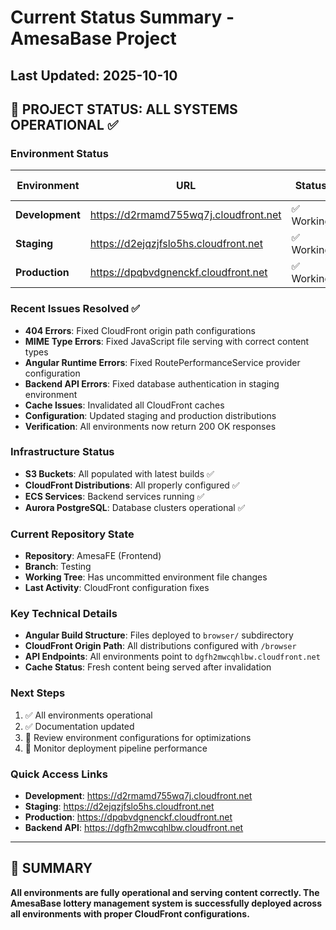 # Current Status Summary - AmesaBase Project

## Last Updated: 2025-10-10

## 🎯 **PROJECT STATUS: ALL SYSTEMS OPERATIONAL** ✅

### **Environment Status**
| Environment | URL | Status | Content Size | Last Check |
|-------------|-----|--------|--------------|------------|
| **Development** | https://d2rmamd755wq7j.cloudfront.net | ✅ Working | 6,484 bytes | 2025-10-09 |
| **Staging** | https://d2ejqzjfslo5hs.cloudfront.net | ✅ Working | 20,990 bytes | 2025-10-09 |
| **Production** | https://dpqbvdgnenckf.cloudfront.net | ✅ Working | 20,990 bytes | 2025-10-09 |

### **Recent Issues Resolved** ✅
- **404 Errors**: Fixed CloudFront origin path configurations
- **MIME Type Errors**: Fixed JavaScript file serving with correct content types
- **Angular Runtime Errors**: Fixed RoutePerformanceService provider configuration
- **Backend API Errors**: Fixed database authentication in staging environment
- **Cache Issues**: Invalidated all CloudFront caches
- **Configuration**: Updated staging and production distributions
- **Verification**: All environments now return 200 OK responses

### **Infrastructure Status**
- **S3 Buckets**: All populated with latest builds ✅
- **CloudFront Distributions**: All properly configured ✅
- **ECS Services**: Backend services running ✅
- **Aurora PostgreSQL**: Database clusters operational ✅

### **Current Repository State**
- **Repository**: AmesaFE (Frontend)
- **Branch**: Testing
- **Working Tree**: Has uncommitted environment file changes
- **Last Activity**: CloudFront configuration fixes

### **Key Technical Details**
- **Angular Build Structure**: Files deployed to `browser/` subdirectory
- **CloudFront Origin Path**: All distributions configured with `/browser`
- **API Endpoints**: All environments point to `dgfh2mwcqhlbw.cloudfront.net`
- **Cache Status**: Fresh content being served after invalidation

### **Next Steps**
1. ✅ All environments operational
2. ✅ Documentation updated
3. 🔄 Review environment configurations for optimizations
4. 🔄 Monitor deployment pipeline performance

### **Quick Access Links**
- **Development**: https://d2rmamd755wq7j.cloudfront.net
- **Staging**: https://d2ejqzjfslo5hs.cloudfront.net
- **Production**: https://dpqbvdgnenckf.cloudfront.net
- **Backend API**: https://dgfh2mwcqhlbw.cloudfront.net

---

## 🎉 **SUMMARY**
**All environments are fully operational and serving content correctly. The AmesaBase lottery management system is successfully deployed across all environments with proper CloudFront configurations.**

